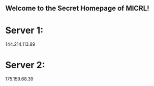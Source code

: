 ## Welcome to the Secret Homepage of MICRL!
# Server 1:
144.214.113.89
# Server 2:
175.159.68.39







